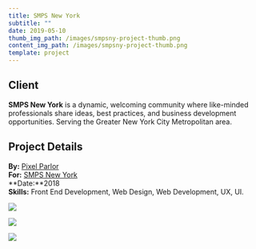 ```yaml
---
title: SMPS New York
subtitle: ""
date: 2019-05-10
thumb_img_path: /images/smpsny-project-thumb.png
content_img_path: /images/smpsny-project-thumb.png
template: project
---
```

## Client

**SMPS New York** is a dynamic, welcoming community where like-minded professionals share ideas, best practices, and business development opportunities. Serving the Greater New York City Metropolitan area.

## Project Details

**By:** [Pixel Parlor](http://www.pixelparlor.com/)\
**For:** [SMPS New York](https://www.smpsny.org/)\
**Date:**2018\
**Skills:** Front End Development, Web Design, Web Development, UX, UI.

![](/images/smpsny-dsk.png)

![](/images/smpsny-tblt.png)

![](/images/smpsny-phn.png)